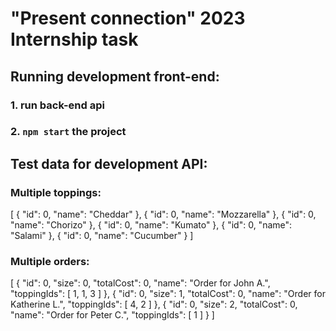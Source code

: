 # "Present connection" 2023 Internship task

## Running development front-end:

### 1. run back-end api
### 2. `npm start` the project

## Test data for development API:
### Multiple toppings:
[
  {
    "id": 0,
    "name": "Cheddar"
  },
  {
    "id": 0,
    "name": "Mozzarella"
  },
  {
    "id": 0,
    "name": "Chorizo"
  },
  {
    "id": 0,
    "name": "Kumato"
  },
  {
    "id": 0,
    "name": "Salami"
  },
  {
    "id": 0,
    "name": "Cucumber"
  }
]

### Multiple orders:
[
  {
    "id": 0,
    "size": 0,
    "totalCost": 0,
    "name": "Order for John A.",
    "toppingIds": [
      1, 1, 3
    ]
  },
  {
    "id": 0,
    "size": 1,
    "totalCost": 0,
    "name": "Order for Katherine L.",
    "toppingIds": [
      4, 2
    ]
  },
  {
    "id": 0,
    "size": 2,
    "totalCost": 0,
    "name": "Order for Peter C.",
    "toppingIds": [
      1
    ]
  }
]


